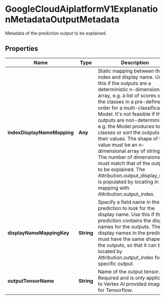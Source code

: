 

# GoogleCloudAiplatformV1ExplanationMetadataOutputMetadata

Metadata of the prediction output to be explained.

## Properties

| Name | Type | Description | Notes |
|------------ | ------------- | ------------- | -------------|
|**indexDisplayNameMapping** | **Any** | Static mapping between the index and display name. Use this if the outputs are a deterministic n-dimensional array, e.g. a list of scores of all the classes in a pre-defined order for a multi-classification Model. It&#39;s not feasible if the outputs are non-deterministic, e.g. the Model produces top-k classes or sort the outputs by their values. The shape of the value must be an n-dimensional array of strings. The number of dimensions must match that of the outputs to be explained. The Attribution.output_display_name is populated by locating in the mapping with Attribution.output_index. |  [optional] |
|**displayNameMappingKey** | **String** | Specify a field name in the prediction to look for the display name. Use this if the prediction contains the display names for the outputs. The display names in the prediction must have the same shape of the outputs, so that it can be located by Attribution.output_index for a specific output. |  [optional] |
|**outputTensorName** | **String** | Name of the output tensor. Required and is only applicable to Vertex AI provided images for Tensorflow. |  [optional] |



